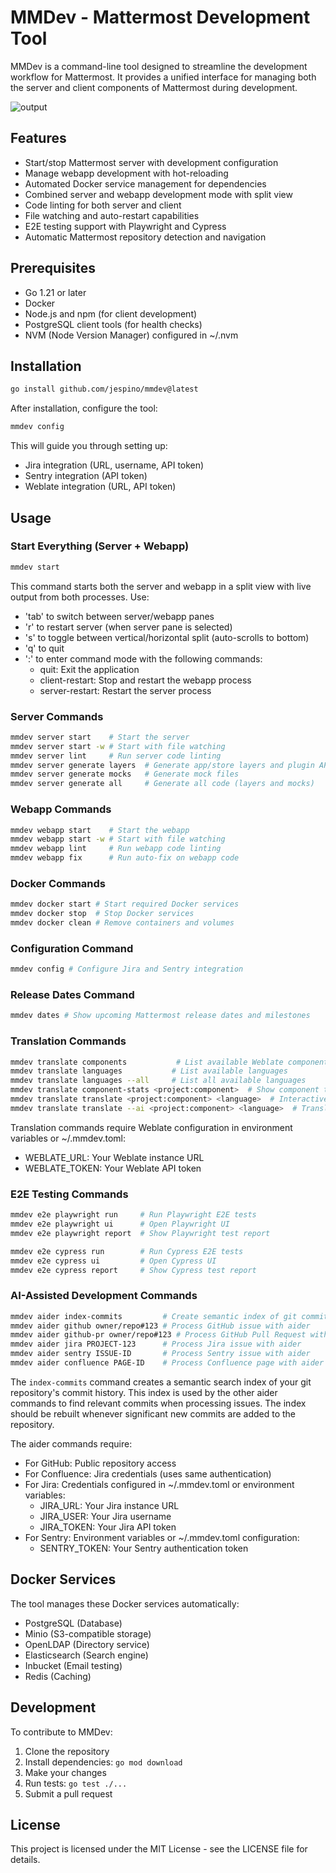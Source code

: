 # MMDev - Mattermost Development Tool

MMDev is a command-line tool designed to streamline the development workflow for Mattermost. It provides a unified interface for managing both the server and client components of Mattermost during development.

![output](https://github.com/user-attachments/assets/f3b51cd0-1f24-404c-8f62-729c8f3b6bab)

## Features

- Start/stop Mattermost server with development configuration
- Manage webapp development with hot-reloading
- Automated Docker service management for dependencies
- Combined server and webapp development mode with split view
- Code linting for both server and client
- File watching and auto-restart capabilities
- E2E testing support with Playwright and Cypress
- Automatic Mattermost repository detection and navigation

## Prerequisites

- Go 1.21 or later
- Docker
- Node.js and npm (for client development)
- PostgreSQL client tools (for health checks)
- NVM (Node Version Manager) configured in ~/.nvm

## Installation

```bash
go install github.com/jespino/mmdev@latest
```

After installation, configure the tool:

```bash
mmdev config
```

This will guide you through setting up:
- Jira integration (URL, username, API token)
- Sentry integration (API token)
- Weblate integration (URL, API token)

## Usage

### Start Everything (Server + Webapp)

```bash
mmdev start
```

This command starts both the server and webapp in a split view with live output from both processes. Use:
- 'tab' to switch between server/webapp panes
- 'r' to restart server (when server pane is selected)
- 's' to toggle between vertical/horizontal split (auto-scrolls to bottom)
- 'q' to quit
- ':' to enter command mode with the following commands:
  - quit: Exit the application
  - client-restart: Stop and restart the webapp process
  - server-restart: Restart the server process

### Server Commands

```bash
mmdev server start    # Start the server
mmdev server start -w # Start with file watching
mmdev server lint     # Run server code linting
mmdev server generate layers  # Generate app/store layers and plugin API
mmdev server generate mocks   # Generate mock files
mmdev server generate all     # Generate all code (layers and mocks)
```

### Webapp Commands

```bash
mmdev webapp start    # Start the webapp
mmdev webapp start -w # Start with file watching
mmdev webapp lint     # Run webapp code linting
mmdev webapp fix      # Run auto-fix on webapp code
```

### Docker Commands

```bash
mmdev docker start # Start required Docker services
mmdev docker stop  # Stop Docker services
mmdev docker clean # Remove containers and volumes
```

### Configuration Command

```bash
mmdev config # Configure Jira and Sentry integration
```

### Release Dates Command

```bash
mmdev dates # Show upcoming Mattermost release dates and milestones
```

### Translation Commands

```bash
mmdev translate components           # List available Weblate components
mmdev translate languages           # List available languages
mmdev translate languages --all     # List all available languages
mmdev translate component-stats <project:component>  # Show component translation stats
mmdev translate translate <project:component> <language>  # Interactive translation wizard
mmdev translate translate --ai <project:component> <language>  # Translation wizard with AI suggestions
```

Translation commands require Weblate configuration in environment variables or ~/.mmdev.toml:
- WEBLATE_URL: Your Weblate instance URL
- WEBLATE_TOKEN: Your Weblate API token

### E2E Testing Commands

```bash
mmdev e2e playwright run     # Run Playwright E2E tests
mmdev e2e playwright ui      # Open Playwright UI
mmdev e2e playwright report  # Show Playwright test report

mmdev e2e cypress run        # Run Cypress E2E tests
mmdev e2e cypress ui         # Open Cypress UI
mmdev e2e cypress report     # Show Cypress test report
```

### AI-Assisted Development Commands

```bash
mmdev aider index-commits         # Create semantic index of git commits
mmdev aider github owner/repo#123 # Process GitHub issue with aider
mmdev aider github-pr owner/repo#123 # Process GitHub Pull Request with aider
mmdev aider jira PROJECT-123      # Process Jira issue with aider
mmdev aider sentry ISSUE-ID       # Process Sentry issue with aider
mmdev aider confluence PAGE-ID    # Process Confluence page with aider
```

The `index-commits` command creates a semantic search index of your git repository's commit history. This index is used by the other aider commands to find relevant commits when processing issues. The index should be rebuilt whenever significant new commits are added to the repository.

The aider commands require:
- For GitHub: Public repository access
- For Confluence: Jira credentials (uses same authentication)
- For Jira: Credentials configured in ~/.mmdev.toml or environment variables:
  - JIRA_URL: Your Jira instance URL
  - JIRA_USER: Your Jira username
  - JIRA_TOKEN: Your Jira API token
- For Sentry: Environment variables or ~/.mmdev.toml configuration:
  - SENTRY_TOKEN: Your Sentry authentication token

## Docker Services

The tool manages these Docker services automatically:
- PostgreSQL (Database)
- Minio (S3-compatible storage)
- OpenLDAP (Directory service)
- Elasticsearch (Search engine)
- Inbucket (Email testing)
- Redis (Caching)

## Development

To contribute to MMDev:

1. Clone the repository
2. Install dependencies: `go mod download`
3. Make your changes
4. Run tests: `go test ./...`
5. Submit a pull request

## License

This project is licensed under the MIT License - see the LICENSE file for details.
